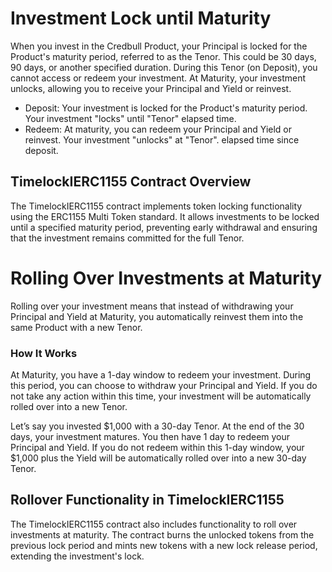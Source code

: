# Investment Lock until Maturity

When you invest in the Credbull Product, your Principal is locked for the Product's maturity period, referred to as the Tenor. 
This could be 30 days, 90 days, or another specified duration. During this Tenor (on Deposit), you cannot access or redeem 
your investment. At Maturity, your investment unlocks, allowing you to receive your Principal and Yield or reinvest.

- Deposit: Your investment is locked for the Product's maturity period.  Your investment "locks" until "Tenor" elapsed time.
- Redeem: At maturity, you can redeem your Principal and Yield or reinvest.  Your investment "unlocks" at "Tenor". elapsed time since deposit.

## TimelockIERC1155 Contract Overview

The TimelockIERC1155 contract implements token locking functionality using the ERC1155 Multi Token standard. It allows investments 
to be locked until a specified maturity period, preventing early withdrawal and ensuring that the investment remains committed for the full Tenor.


# Rolling Over Investments at Maturity

Rolling over your investment means that instead of withdrawing your Principal and Yield at Maturity, you automatically reinvest them into the same Product with a new Tenor.

### How It Works
At Maturity, you have a 1-day window to redeem your investment. During this period, you can choose to withdraw your Principal and Yield. 
If you do not take any action within this time, your investment will be automatically rolled over into a new Tenor.

Let’s say you invested $1,000 with a 30-day Tenor. At the end of the 30 days, your investment matures. You then have 1 day to redeem your Principal and Yield. If you do not 
redeem within this 1-day window, your $1,000 plus the Yield will be automatically rolled over into a new 30-day Tenor.

## Rollover Functionality in TimelockIERC1155
The TimelockIERC1155 contract also includes functionality to roll over investments at maturity. The contract burns the unlocked tokens from the 
previous lock period and mints new tokens with a new lock release period, extending the investment's lock.